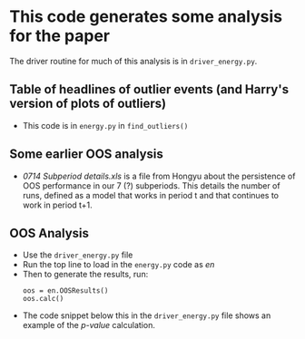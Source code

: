 # This code generates some analysis for the paper

The driver routine for much of this analysis is in `driver_energy.py`.

## Table of headlines of outlier events (and Harry's version of plots of outliers)

* This code is in `energy.py` in `find_outliers()`

## Some earlier OOS analysis

* *0714 Subperiod details.xls* is a file from Hongyu about the persistence of OOS performance in our
  7 (?) subperiods.  This details the number of runs, defined as a model that works in period t and
  that continues to work in period t+1.
  
 ## OOS Analysis
 
 * Use the `driver_energy.py` file
 * Run the top line to load in the `energy.py` code as *en*
 * Then to generate the results, run:
    ```
    oos = en.OOSResults()
    oos.calc()
    ```
 * The code snippet below this in the `driver_energy.py` file shows an example of the *p-value* calculation.
